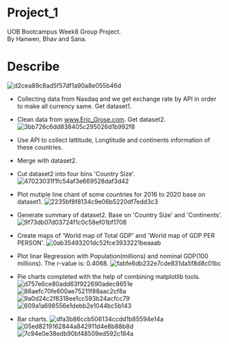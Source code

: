 # Project_1
UOB Bootcampus Week8 Group Project.\
By Hanwen, Bhav and Sana.
# Describe
![d2cea89c8ad5f57df1a90a8e055b46d](https://github.com/J1ahw/Project_1/assets/123384453/2fe1296a-3a6d-4c50-b90f-6716648e9c1c)

* Collecting data from Nasdaq and we get exchange rate by API in order to make all currency same. Get dataset1.
* Clean data from www.Eric_Grose.com. Get dataset2.
![3bb726c6dd838405c295026d1b992f8](https://github.com/J1ahw/Project_1/assets/123384453/fbd81d5c-8e55-4041-af10-de56174df50d)

* Use API to collect lattitude, Longtitude and continents information of these countries. 
* Merge with dataset2.
* Cut dataset2 into four bins 'Country Size'.
![47023031f1fc54af3e669528daf3d42](https://github.com/J1ahw/Project_1/assets/123384453/ff342e06-e9c4-404b-bd2a-91ccad8d5024)

* Plot mutiple line chant of some countries for 2016 to 2020 base on dataset1.
![2235bf8f8134c9e06b5220df7edd3c3](https://github.com/J1ahw/Project_1/assets/123384453/aef966ef-7f92-4a06-b730-a2b4a7006202)

* Generate summary of dataset2. Base on 'Country Size' and 'Continents'.
![9f73db07d03724f1c0c58ef01bf1708](https://github.com/J1ahw/Project_1/assets/123384453/7587ce17-1514-4b04-a112-c17b04dd0963)

* Create maps of 'World map of Total GDP' and 'World map of GDP PER PERSON'.
![0ab35493201dc52fce3933221beaaab](https://github.com/J1ahw/Project_1/assets/123384453/39b33865-3ca3-4184-b993-a350405fc278)

* Plot linar Regression with Population(millions) and nominal GDP(100 millions). The r-value is: 0.4068.
![fabfe6db232e7cde831da5f8d8c01bc](https://github.com/J1ahw/Project_1/assets/123384453/efc05058-c45e-4c67-853f-439fcb7a6e1f)

* Pie charts completed with the help of combining matplotlib tools.
![d757e6ce80add63f922690adec8651e](https://github.com/J1ahw/Project_1/assets/123384453/13b60f99-3d9e-4ec7-9d3b-fee4ce91e453)
![86aefc70fe600ae75211f88aac2cf8a](https://github.com/J1ahw/Project_1/assets/123384453/41a4a6e8-595a-49c1-862b-08a797215937)
![9a0d24c2f8318ee1cc593b24acfcc79](https://github.com/J1ahw/Project_1/assets/123384453/72769b6c-1e11-4396-84bb-10e438a0c42b)
![609a1a698556e1debb2e1044bc5b143](https://github.com/J1ahw/Project_1/assets/123384453/cffbefca-9412-4723-a2c4-52a41f6633d7)

* Bar charts.
![dfa3b86ccb506134ccdd1b85594e14a](https://github.com/J1ahw/Project_1/assets/123384453/12d8e2f3-5a2a-40b8-bf30-f14540ac3ac7)
![05ed8219162844a842911d4e8b88b8d](https://github.com/J1ahw/Project_1/assets/123384453/e1a098cc-47b4-4948-9316-9deb62ea5294)
![7c94e0e38edb90bf48509ed592c184a](https://github.com/J1ahw/Project_1/assets/123384453/de1c50da-4346-4dd9-a2c7-28493625fd0b)


